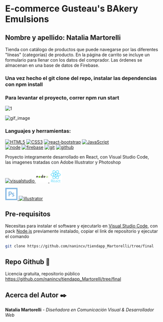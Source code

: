 # E-commerce Gusteau's BAkery Emulsions
## Nombre y apellido: Natalia Martorelli

Tienda con catálogo de productos que puede navegarse por las diferentes "líneas" (categorías) de producto.
En la página de carrito se incluye un formulario para llenar con los datos del comprador. Las órdenes se almacenan en una base de datos de Firebase.


### Una vez hecho el git clone del repo, instalar las dependencias con npm install
### Para levantar el proyecto, correr npm run start

![1](https://firebasestorage.googleapis.com/v0/b/gusteau-s.appspot.com/o/firechot_gusteaus.png?alt=media&token=98618728-94a9-467c-8741-00b4e9a63af0)

![gif_image](https://user-images.githubusercontent.com/38670496/196306352-859d2d8f-e403-4c6c-b91c-7d25e35fb57a.gif)


### Languajes y herramientas:
[![HTML5](https://img.shields.io/badge/html%205-grey?style=for-the-badge&logo=html5&logoColor=white&labelColor=8E2DE2)](https://www.w3.org/html/)
[![CSS3](https://img.shields.io/badge/css%203-grey?style=for-the-badge&logo=css3&logoColor=white&labelColor=8E2DE2)](https://www.w3schools.com/css/)
[![react-bootstrap](https://img.shields.io/badge/-bootstrap-grey?style=for-the-badge&logo=bootstrap&logoColor=white&labelColor=8E2DE2)](https://react-bootstrap.netlify.app/getting-started/introduction)
[![JavaScript](https://img.shields.io/badge/-JavaScript-grey?style=for-the-badge&logo=javascript&logoColor=white&labelColor=8E2DE2)](https://developer.mozilla.org/en-US/docs/Web/JavaScript)<br>
[![node](https://img.shields.io/badge/-node-grey?style=for-the-badge&logo=node.js&logoColor=white&labelColor=8E2DE2)](https://nodejs.org/es/)
[![firebase](https://img.shields.io/badge/-firebase-grey?style=for-the-badge&logo=firebase&logoColor=white&labelColor=8E2DE2)](https://firebase.google.com/)
[![git](https://img.shields.io/badge/-git-grey?style=for-the-badge&logo=git&logoColor=white&labelColor=8E2DE2)](https://git-scm.com/)
[![github](https://img.shields.io/badge/-github-grey?style=for-the-badge&logo=github&logoColor=white&labelColor=8E2DE2)](https://docs.github.com/es)

Proyecto integramente desarrollado en React, con Visual Studio Code,<br>las imagenes tratadas con Adobe Illustrator y Photoshop<br><br>
<a href="https://code.visualstudio.com/" target="_blank" rel="noreferrer"> <img src="https://upload.wikimedia.org/wikipedia/commons/thumb/9/9a/Visual_Studio_Code_1.35_icon.svg/768px-Visual_Studio_Code_1.35_icon.svg.png" alt="visualstudio" width="40" height="40"/> </a><a href="https://nodejs.org" target="_blank" rel="noreferrer"> <img src="https://raw.githubusercontent.com/devicons/devicon/master/icons/nodejs/nodejs-original-wordmark.svg" alt="nodejs" width="40" height="40"/> </a> <a href="https://reactjs.org/" target="_blank" rel="noreferrer"> <img src="https://raw.githubusercontent.com/devicons/devicon/master/icons/react/react-original-wordmark.svg" alt="react" width="40" height="40"/> </a> </p> <a href="https://www.photoshop.com/en" target="_blank" rel="noreferrer"> <img src="https://raw.githubusercontent.com/devicons/devicon/master/icons/photoshop/photoshop-line.svg" alt="photoshop" width="40" height="40"/> </a> <a href="https://www.adobe.com/in/products/illustrator.html" target="_blank" rel="noreferrer"> <img src="https://www.vectorlogo.zone/logos/adobe_illustrator/adobe_illustrator-icon.svg" alt="illustrator" width="40" height="40"/> </a>

## Pre-requisitos
Necesitas para instalar el software y ejecutarlo en [Visual Studio Code](https://code.visualstudio.com/), con pack [Node.js](https://nodejs.org/es/) previamente instalado, copiar el link de repositorio y ejecutar el comando
```bash
git clone https://github.com/nanincv/tiendapp_Martorelli/tree/final
```

## Repo Github 📄
Licencia gratuita, repositorio público
https://github.com/nanincv/tiendapp_Martorelli/tree/final


## Acerca del Autor ✒️
**Natalia Martorelli** - *Diseñadora en Comunicación Visual & Desarrollador Web* 
<p align="left">
<a href="https://www.linkedin.com/in/natalia-martorelli-543a5957/" height="30" width="40" /></a></p>




